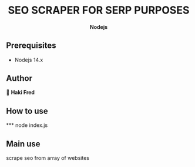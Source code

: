 <h1 align="center">SEO SCRAPER FOR SERP PURPOSES  </h1>
<h4 align="center"> Nodejs </h1>

## Prerequisites

- Nodejs 14.x

## Author

👤 **Haki Fred**

## How to use
*** node index.js
## Main use 
scrape seo from array of websites
